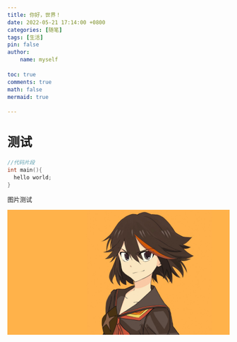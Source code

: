 ```yaml
---
title: 你好，世界！
date: 2022-05-21 17:14:00 +0800
categories: [随笔]
tags: [生活]
pin: false
author: 
    name: myself
    
toc: true
comments: true
math: false
mermaid: true

---
```


# 测试

```c++
//代码片段
int main(){
  hello world;
}
```
图片测试
    

![](https://raw.githubusercontent.com/CALL1CE/ImgStage/main/202205211713850.jpg)